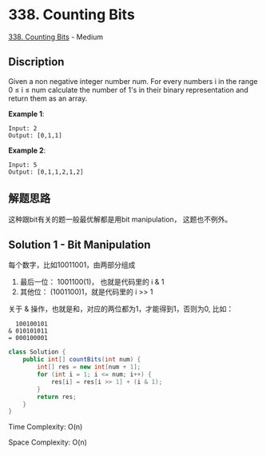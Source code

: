 # 338. Counting Bits

[338. Counting Bits](https://leetcode.com/problems/counting-bits/) - Medium

## Discription
Given a non negative integer number num. For every numbers i in the range 0 ≤ i ≤ num calculate the number of 1's in their binary representation and return them as an array.

**Example 1**:

    Input: 2
    Output: [0,1,1]
    
**Example 2**:

    Input: 5
    Output: [0,1,1,2,1,2]

## 解题思路
这种跟bit有关的题一般最优解都是用bit manipulation， 这题也不例外。

## Solution 1 - Bit Manipulation
每个数字，比如10011001，由两部分组成

1. 最后一位：  1001100(1)， 也就是代码里的 i & 1
2. 其他位：   (1001100)1，就是代码里的 i >> 1

关于 & 操作，也就是和，对应的两位都为1，才能得到1，否则为0, 比如：

      100100101
    & 010101011
    = 000100001

```java
class Solution {
    public int[] countBits(int num) {
        int[] res = new int[num + 1];
        for (int i = 1; i <= num; i++) {
            res[i] = res[i >> 1] + (i & 1);
        }
        return res;
    }
}
```
Time Complexity: O(n)

Space Complexity: O(n)
